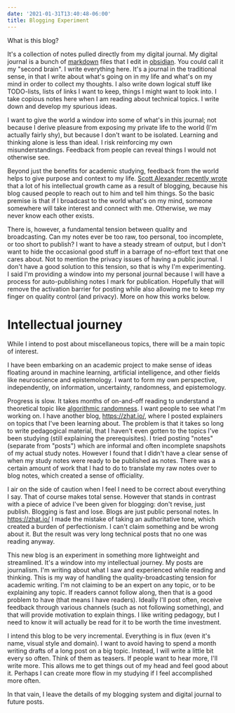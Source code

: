 ```yaml
---
date: '2021-01-31T13:40:48-06:00'
title: Blogging Experiment
---
```


What is this blog?

It's a collection of notes pulled directly from my digital journal. My digital journal is a bunch of [markdown](https://www.markdownguide.org/) files that I edit in [obsidian](https://obsidian.md/). You could call it my "second brain". I write everything here. It's a journal in the traditional sense, in that I write about what's going on in my life and what's on my mind in order to collect my thoughts. I also write down logical stuff like TODO-lists, lists of links I want to keep, things I might want to look into. I take copious notes here when I am reading about technical topics. I write down and develop my spurious ideas.

I want to give the world a window into some of what's in this journal; not because I derive pleasure from exposing my private life to the world (I'm actually fairly shy), but because I don't want to be isolated. Learning and thinking alone is less than ideal. I risk reinforcing my own misunderstandings. Feedback from people can reveal things I would not otherwise see.

Beyond just the benefits for academic studying, feedback from the world helps to give purpose and context to my life. [Scott Alexander recently wrote](https://astralcodexten.substack.com/p/still-alive) that a lot of his  intellectual growth came as a result of blogging, because his blog caused people to reach out to him and tell him things. So the basic premise is that if I broadcast to the world what's on my mind, someone somewhere will take interest and connect with me. Otherwise, we may never know each other exists.

There is, however, a fundamental tension between quality and broadcasting. Can my notes ever be too raw, too personal, too incomplete, or too short to publish? I want to have a steady stream of output, but I don't want to hide the occasional good stuff in a barrage of no-effort text that one cares about. Not to mention the privacy issues of having a public journal. I don't have a good solution to this tension, so that is why I'm experimenting. I said I'm providing a window into my personal journal because I will have a process for auto-publishing notes I mark for publication. Hopefully that will remove the activation barrier for posting while also allowing me to keep my finger on quality control (and privacy). More on how this works below.

# Intellectual journey

While I intend to post about miscellaneous topics, there will be a main topic of interest.

I have been embarking on an academic project to make sense of ideas floating around in machine learning, artificial intelligence, and other fields like neuroscience and epistemology. I want to form my own perspective, independently, on information, uncertainty, randomness, and epistemology.

Progress is slow. It takes months of on-and-off reading to understand a theoretical topic like [algorithmic randomness](http://www.scholarpedia.org/article/Algorithmic_randomness). I want people to see what I'm working on. I have another blog, https://zhat.io/, where I posted explainers on topics that I've been learning about. The problem is that it takes so long to write pedagogical material, that I haven't even gotten to the topics I've been studying (still explaining the prerequisites). I tried posting "notes" (separate from "posts") which are informal and often incomplete snapshots of my actual study notes. However I found that I didn't have a clear sense of when my study notes were ready to be published as notes. There was a certain amount of work that I had to do to translate my raw notes over to blog notes, which created a sense of officiality.

I air on the side of caution when I feel I need to be correct about everything I say. That of course makes total sense. However that stands in contrast with a piece of advice I've been given for blogging: don't revise, just publish. Blogging is fast and lose. Blogs are just public personal notes. In https://zhat.io/ I made the mistake of taking an authoritative tone, which created a burden of perfectionism. I can't claim something and be wrong about it. But the result was very long technical posts that no one was reading anyway.

This new blog is an experiment in something more lightweight and streamlined. It's a window into my intellectual journey. My posts are journalism. I'm writing about what I saw and experienced while reading and thinking. This is my way of handling the quality-broadcasting tension for academic writing. I'm not claiming to be an expert on any topic, or to be explaining any topic. If readers cannot follow along, then that is a good problem to have (that means I have readers). Ideally I'll post often, receive feedback through various channels (such as not following something), and that will provide motivation to explain things. I like writing pedagogy, but I need to know it will actually be read for it to be worth the time investment.

I intend this blog to be very incremental. Everything is in flux (even it's name, visual style and domain). I want to avoid having to spend a month writing drafts of a long post on a big topic. Instead, I will write a little bit every so often. Think of them as teasers. If people want to hear more, I'll write more. This allows me to get things out of my head and feel good about it. Perhaps I can create more flow in my studying if I feel accomplished more often. 

In that vain, I leave the details of my blogging system and digital journal to future posts.




